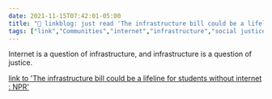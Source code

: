 ```yaml
---
date: 2021-11-15T07:42:01-05:00
title: "🔗 linkblog: just read 'The infrastructure bill could be a lifeline for students without internet : NPR'"
tags: ["link","Communities","internet","infrastructure","social justice"]
---
```

Internet is a question of infrastructure, and infrastructure is a question of justice.
 
[link to 'The infrastructure bill could be a lifeline for students without internet : NPR'](https://www.npr.org/2021/11/15/1053917252/infrastructure-bill-broadband-internet-rural-college-students)
